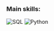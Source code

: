 ### Main skills:
![SQL](https://img.shields.io/badge/-SQL-red?style=for-the-badge&logo=postgresql&logoColor=white)
![Python](https://img.shields.io/badge/-Python-red?style=for-the-badge&logo=python&logoColor=white)
